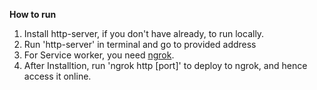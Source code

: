 **How to run**
1. Install http-server, if you don't have already, to run locally.
2. Run 'http-server' in terminal and go to provided address
3. For Service worker, you need [ngrok](https://ngrok.com/docs/getting-started/).
4. After Installtion, run 'ngrok http [port]' to deploy to ngrok, and hence access it online.
